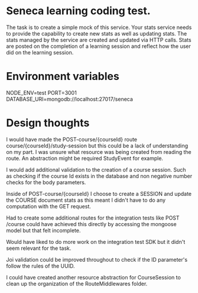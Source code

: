 # Seneca learning coding test.

The task is to create a simple mock of this service. Your stats service needs to provide the capability to create new stats as well as updating stats. The stats managed by the service are created and updated via HTTP calls. Stats are posted on the completion of a learning session and reflect how the user did on the learning session.

# Environment variables

NODE_ENV=test
PORT=3001
DATABASE_URI=mongodb://localhost:27017/seneca

# Design thoughts

I would have made the POST-course/{courseId} route course/{courseId}/study-session but this could be a lack of understanding on my part. I was unsure what resource was being created from reading the route. An abstraction might be required StudyEvent for example.

I would add additional validation to the creation of a course session. Such as checking if the course Id exists in the database and non negative number checks for the body parameters.

Inside of POST-course/{courseId} I choose to create a SESSION and update the COURSE document stats as this meant I didn't have to do any computation with the GET request.

Had to create some additional routes for the integration tests like POST /course could have achieved this directly by accessing the mongoose model but that felt incomplete.

Would have liked to do more work on the integration test SDK but it didn't seem relevant for the task.

Joi validation could be improved throughout to check if the ID parameter's follow the rules of the UUID.

I could have created another resource abstraction for CourseSession to clean up the organization of the RouteMiddlewares folder.
